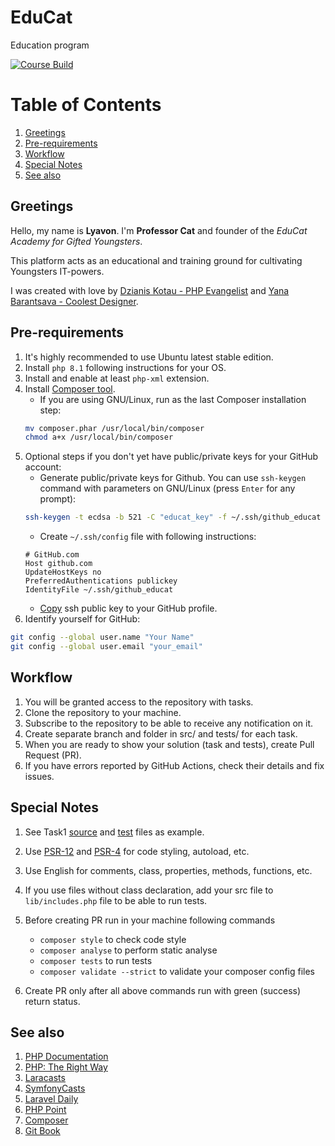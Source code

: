 # EduCat
Education program

[![Course Build](https://github.com/edu-cat/php-trainee-template/actions/workflows/course_build.yml/badge.svg?branch=master)](https://github.com/edu-cat/php-trainee-template/actions/workflows/course_build.yml)

# Table of Contents
1. [Greetings](#greetings)
2. [Pre-requirements](#pre-requirements)
3. [Workflow](#workflow)
4. [Special Notes](#special-notes)
5. [See also](#see-also)

## Greetings

Hello, my name is **Lyavon**. I'm **Professor Cat** and founder of the _EduCat Academy for Gifted Youngsters_.

This platform acts as an educational and training ground for cultivating Youngsters IT-powers.

I was created with love by [Dzianis Kotau - PHP Evangelist](https://dzianiskotau.com/) 
and [Yana Barantsava - Coolest Designer](https://uhovangoga.ru/). 

## Pre-requirements

1. It's highly recommended to use Ubuntu latest stable edition.
2. Install `php 8.1` following instructions for your OS.
3. Install and enable  at least `php-xml` extension.
4. Install [Composer tool](https://getcomposer.org/download/).
    - If you are using GNU/Linux, run as the last Composer installation step:
   ```bash
   mv composer.phar /usr/local/bin/composer
   chmod a+x /usr/local/bin/composer
   ```
5. Optional steps if you don't yet have public/private keys for your GitHub account:
    - Generate public/private keys for Github. You can use `ssh-keygen` command with parameters on GNU/Linux
      (press `Enter` for any prompt):
   ```bash
   ssh-keygen -t ecdsa -b 521 -C "educat_key" -f ~/.ssh/github_educat
   ```
    - Create `~/.ssh/config` file with following instructions:
   ```
   # GitHub.com
   Host github.com
   UpdateHostKeys no
   PreferredAuthentications publickey
   IdentityFile ~/.ssh/github_educat
   ```
    - [Copy](https://docs.github.com/en/authentication/connecting-to-github-with-ssh/adding-a-new-ssh-key-to-your-github-account)
      ssh public key to your GitHub profile.
6. Identify yourself for GitHub:
```bash
git config --global user.name "Your Name"
git config --global user.email "your_email"
```

## Workflow
1. You will be granted access to the repository with tasks.
2. Clone the repository to your machine.
3. Subscribe to the repository to be able to receive any notification on it.
4. Create separate branch and folder in src/ and tests/ for each task.
5. When you are ready to show your solution (task and tests), create Pull Request (PR).
6. If you have errors reported by GitHub Actions, check their details and fix issues.

## Special Notes
1. See Task1 [source](https://github.com/edu-cat/php-trainee-template/blob/master/src/Task1/myTernary.php) 
and [test](https://github.com/edu-cat/php-trainee-template/blob/master/tests/Task1/MyTernaryTest.php) 
files as example.
2. Use [PSR-12](https://www.php-fig.org/psr/psr-12/) and [PSR-4](https://www.php-fig.org/psr/psr-4/)
for code styling, autoload, etc.
3. Use English for comments, class, properties, methods, functions, etc.
4. If you use files without class declaration, add your src file to `lib/includes.php` file to be able to run tests.
5. Before creating PR run in your machine following commands

    - `composer style` to check code style
    - `composer analyse` to perform static analyse
    - `composer tests` to run tests
    - `composer validate --strict` to validate your composer config files

6. Create PR only after all above commands run with green (success) return status.

## See also
1. [PHP Documentation](https://www.php.net/docs.php)
2. [PHP: The Right Way](https://phptherightway.com/)
3. [Laracasts](https://laracasts.com/)
4. [SymfonyCasts](https://symfonycasts.com/)
5. [Laravel Daily](https://laraveldaily.com/)
6. [PHP Point](https://www.youtube.com/c/PHPPoint/videos)
7. [Composer](https://getcomposer.org/)
8. [Git Book](https://git-scm.com/book/en/v2)
